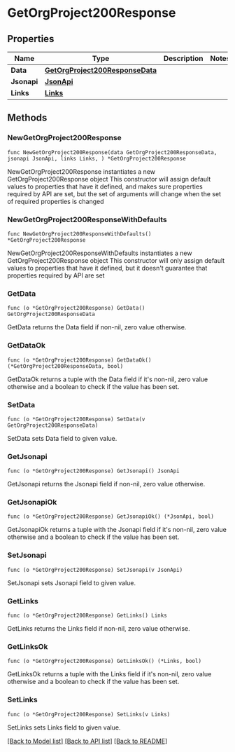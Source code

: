 # GetOrgProject200Response

## Properties

Name | Type | Description | Notes
------------ | ------------- | ------------- | -------------
**Data** | [**GetOrgProject200ResponseData**](GetOrgProject200ResponseData.md) |  | 
**Jsonapi** | [**JsonApi**](JsonApi.md) |  | 
**Links** | [**Links**](Links.md) |  | 

## Methods

### NewGetOrgProject200Response

`func NewGetOrgProject200Response(data GetOrgProject200ResponseData, jsonapi JsonApi, links Links, ) *GetOrgProject200Response`

NewGetOrgProject200Response instantiates a new GetOrgProject200Response object
This constructor will assign default values to properties that have it defined,
and makes sure properties required by API are set, but the set of arguments
will change when the set of required properties is changed

### NewGetOrgProject200ResponseWithDefaults

`func NewGetOrgProject200ResponseWithDefaults() *GetOrgProject200Response`

NewGetOrgProject200ResponseWithDefaults instantiates a new GetOrgProject200Response object
This constructor will only assign default values to properties that have it defined,
but it doesn't guarantee that properties required by API are set

### GetData

`func (o *GetOrgProject200Response) GetData() GetOrgProject200ResponseData`

GetData returns the Data field if non-nil, zero value otherwise.

### GetDataOk

`func (o *GetOrgProject200Response) GetDataOk() (*GetOrgProject200ResponseData, bool)`

GetDataOk returns a tuple with the Data field if it's non-nil, zero value otherwise
and a boolean to check if the value has been set.

### SetData

`func (o *GetOrgProject200Response) SetData(v GetOrgProject200ResponseData)`

SetData sets Data field to given value.


### GetJsonapi

`func (o *GetOrgProject200Response) GetJsonapi() JsonApi`

GetJsonapi returns the Jsonapi field if non-nil, zero value otherwise.

### GetJsonapiOk

`func (o *GetOrgProject200Response) GetJsonapiOk() (*JsonApi, bool)`

GetJsonapiOk returns a tuple with the Jsonapi field if it's non-nil, zero value otherwise
and a boolean to check if the value has been set.

### SetJsonapi

`func (o *GetOrgProject200Response) SetJsonapi(v JsonApi)`

SetJsonapi sets Jsonapi field to given value.


### GetLinks

`func (o *GetOrgProject200Response) GetLinks() Links`

GetLinks returns the Links field if non-nil, zero value otherwise.

### GetLinksOk

`func (o *GetOrgProject200Response) GetLinksOk() (*Links, bool)`

GetLinksOk returns a tuple with the Links field if it's non-nil, zero value otherwise
and a boolean to check if the value has been set.

### SetLinks

`func (o *GetOrgProject200Response) SetLinks(v Links)`

SetLinks sets Links field to given value.



[[Back to Model list]](../README.md#documentation-for-models) [[Back to API list]](../README.md#documentation-for-api-endpoints) [[Back to README]](../README.md)


